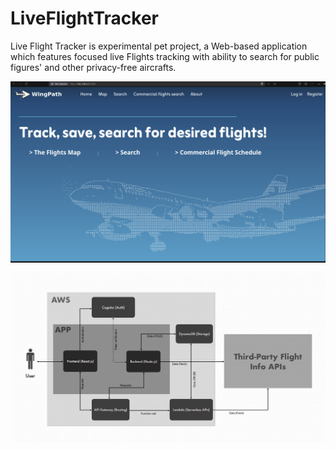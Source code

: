 # LiveFlightTracker
Live Flight Tracker is experimental pet project, a Web-based application which features focused live Flights tracking with ability to search for public figures' and other privacy-free aircrafts.


![Main page](./Main_page.png)

![App Architecture Diagram](./Architecture.jpeg)





